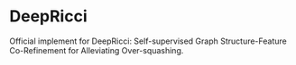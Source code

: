 # DeepRicci
Official implement for DeepRicci: Self-supervised Graph Structure-Feature Co-Refinement for Alleviating Over-squashing.
